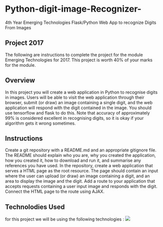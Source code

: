 # Python-digit-image-Recognizer-
4th Year Emerging Technologies Flask/Python Web App to recognize Digits From Images

## Project 2017
The following are instructions to complete the project for the module Emerging Technologies for 2017. This project is worth 40% of your marks for the module.

## Overview

In this project you will create a web application in Python to recognise digits in images. Users will be able to visit the web application through their browser, submit (or draw) an image containing a single digit, and the web application will respond with the digit contained in the image. You should use tensorflow and flask to do this. Note that accuracy of approximately 99% is considered excellent in recognising digits, so it is okay if your algorithm gets it wrong sometimes.

## Instructions

Create a git repository with a README.md and an appropriate gitignore file. The README should explain who you are, why you created the application, how you created it, how to download and run it, and summarise any references you have used.
In the repository, create a web application that serves a HTML page as the root resource. The page should contain an input where the user can upload (or draw) an image containing a digit, and an area to display the image and the digit.
Add a route to your application that accepts requests containing a user input image and responds with the digit.
Connect the HTML page to the route using AJAX.

## Technolodies Used
 for this project we will be using the following technologies :
 <img src="http://flask.pocoo.org/static/logo/flask.png">
